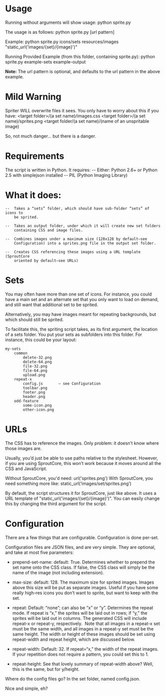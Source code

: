 Usage
===============================================================================
Running without arguments will show usage:
	python sprite.py

The usage is as follows:
	python sprite.py <sets folder> <target folder> [url pattern]

Example:
	python sprite.py icons/sets resources/images "static_url('images/{set}/{image}')"

Running Provided Example (from this folder, containing sprite.py):
	python sprite.py example-sets example-output

**Note:**
The url pattern is optional, and defaults to the url pattern in the above example.


Mild Warning
===============================================================================
Spriter WILL overwrite files it sees. You only have to worry about this if you
have:
	&lt;target folder>/(a set name)/images.css
	&lt;target folder>/(a set name)/sprites.png
	&lt;target folder/(a set name)/(name of an unspritable image)

So, not much danger... but there is a danger.


Requirements
===============================================================================
The script is written in Python. It requires:
	--	Either: Python 2.6+ or Python 2.5 with simplejson installed
	--	PIL (Python Imaging Library)

What it does:
===============================================================================
	-- 	Takes a “sets” folder, which should have sub-folder “sets” of icons to 
		be sprited.

	--	Takes an output folder, under which it will create new set folders 
		containing CSS and image files.

	--	Combines images under a maximum size (128x128 by default—see 
		Configuration) into a sprites.png file in the output set folder.
		
	--	Creates CSS referencing these images using a URL template (SproutCore 
		oriented by default—see URLs)

Sets
===============================================================================
You may often have more than one set of icons. For instance, you could have a 
main set and an alternate set that you only want to load on demand, and still 
want that additional set to be sprited. 

Alternatively, you may have images meant for repeating backgrounds, but which
should still be sprited.

To facilitate this, the spriting script takes, as its first argument, the location of
a sets folder. You put your sets as subfolders into this folder. For instance, this could be your layout:

	my-sets
		common
			delete-32.png
			delete-64.png
			file-32.png
			file-64.png
			upload.png
		repeat-x
			config.js       — see Configuration
			toolbar.png
			footer.png
			header.png
		odd-feature
			some-icon.png
			other-icon.png

URLs
===============================================================================
The CSS has to reference the images. Only problem: it doesn’t know where those 
images are.

Usually, you’d just be able to use paths relative to the stylesheet. However, 
if you are using SproutCore, this won’t work because it moves around all the CSS
and JavaScript.

Without SproutCore, you'd need: url('sprites.png')
With SproutCore, you need something more like: static_url(‘images/set/sprites.png’)

By default, the script structures it for SproutCore, just like above. It uses a URL 
template of "static_url('images/{set}/{image}')". You can easily change this by
changing the third argument for the script.


Configuration
===============================================================================
There are a few things that are configurable. Configuration is done per-set.

Configuration files are JSON files, and are very simple. They are optional, and 
take at most five parameters:

-	prepend-set-name: default: True. 
	Determines whether to prepend the set name onto the CSS class. If
	false, the CSS class will simply be the name of the image (not including
	extension). 

-	max-size: default: 128. 
	The maximum size for sprited images. Images above this size will be put 
	as separate images. Useful if you have some really high-res icons you 
	don’t want to sprite, but want to keep with the set.

-	repeat: Default: “none”; can also be “x” or “y”. 
	Determines the repeat mode. If repeat is “x,” the sprites will be laid
	out in rows; if “y,” the sprites will be laid out in columns. The generated
	CSS will include repeat-x or repeat-y, respectively.  Note 	that all 
	images in a repeat-x set must be the same width, and all images in a 
	repeat-y set must be the same height. The width or height of these images
	should be set using repeat-width and repeat height, which are discussed below. 

-	repeat-width: Default: 32. If repeat=“x,” the width of the repeat images. 
	If your repetition does not require a pattern, you could set this to 1. 

-	repeat-height: See that lovely summary of repeat-width above? Well, 
	this is the same, but for y/height.

Where do the config files go? In the set folder, named config.json.

Nice and simple, eh?